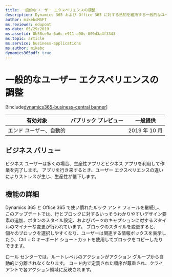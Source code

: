 ```yaml
---
title: 一般的なユーザー エクスペリエンスの調整
description: Dynamics 365 および Office 365 に対する熟知を維持する一般的なユーザー エクスペリエンスの調整。
author: mikebcMSFT
ms.reviewer: edupont
ms.date: 05/29/2019
ms.assetid: 8b58ce5a-6a6c-e911-a98c-000d3a4f3343
ms.topic: article
ms.service: business-applications
ms.author: mikebc
dynamics365pdf: true
---
```

# <a name="general-user-experience-adjustments"></a>一般的なユーザー エクスペリエンスの調整
[!include[dynamics365-business-central banner](../includes/dynamics365-business-central.md)]

| 有効対象    |  パブリック プレビュー | 一般提供 | 
| ---------- | ---------- |---------- |
|エンド ユーザー、自動的|| 2019 年 10 月|


## <a name="business-value"></a>ビジネス バリュー
<!-- bv start -->
ビジネス ユーザーは多くの場合、生産性アプリとビジネス アプリを利用して作業を完了します。 アプリを行き来するとき、ユーザー エクスペリエンスの違いによりストレスが生じ、生産性が低下します。
<!-- bv end -->



## <a name="feature-details"></a>機能の詳細
<!--feature detail start -->
Dynamics 365 と Office 365 で使い慣れたルック アンド フィールを継続し、このアップデートでは、行とブロックに対するいっそうわかりやすいデザイン要素の追加、ボタンのスタイル設定、およびパーツのキャプションに対するスタイルのマイナーな変更が行われています。 ブロックのスタイルを変更すると、個々のブロックを選択しやすくなり、ユーザーは関連する情報ボックスを表示したり、Ctrl + C キーボード ショートカットを使用してブロックをコピーしたりできます。

ロール センターでは、ルートレベルのアクションがアクション グループから自動的に分離されなくなります。 コード内で定義された順序が尊重され、クライアントで各アクション領域に反映されます。
<!--feature detail end -->




